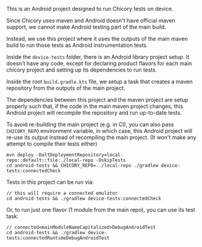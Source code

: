 This is an Android project designed to run Chicory tests on device.

Since Chicory uses maven and Android doesn't have official maven
support, we cannot make Android testing part of the main build.

Instead, we use this project where it uses the outputs of the
main maven build to run those tests as Android instrumentation tests.

Inside the `device-tests` folder, there is an Android library project
setup. It doesn't have any code, except for declaring product flavors
for each main chicory project and setting up its dependencies to run
tests.

Inside the root `build.gradle.kts` file, we setup a task that creates a
maven repository from the outputs of the main project.

The dependencies between this project and the maven project are setup properly
such that, if the code in the main maven project changes, this Android project
will recompile the repository and run up-to-date tests.

To avoid re-building the main project (e.g. in CI), you can also pass
`CHICORY_REPO` environment variable, in which case, this Android project will
re-use its output instead of recompiling the main project.
(It won't make any attempt to compile their tests either)
```
mvn deploy -DaltDeploymentRepository=local-repo::default::file:./local-repo -DskipTests
cd android-tests && CHICORY_REPO=../local-repo ./gradlew device-tests:connectedCheck
```

Tests in this project can be run via:
```
// this will require a connected emulator
cd android-tests && ./gradlew device-tests:connectedCheck
```

Or, to run just one flavor (1 module from the main repo), you can use its test task:
```
// connected<mainModuleNameCapitalized>DebugAndroidTest
cd android-tests && ./gradlew device-tests:connectedRuntimeDebugAndroidTest
```
